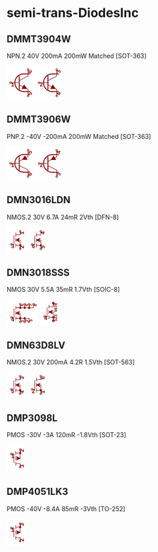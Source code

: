# semi-trans-DiodesInc

## DMMT3904W
NPN.2 40V 200mA 200mW Matched [SOT-363]

![DMMT3904W__1__1](/images/semi-trans-DiodesInc__DMMT3904W__1__1.png?raw=true) 
![DMMT3904W__2__1](/images/semi-trans-DiodesInc__DMMT3904W__2__1.png?raw=true) 

## DMMT3906W
PNP.2 -40V -200mA 200mW Matched [SOT-363]

![DMMT3906W__1__1](/images/semi-trans-DiodesInc__DMMT3906W__1__1.png?raw=true) 
![DMMT3906W__2__1](/images/semi-trans-DiodesInc__DMMT3906W__2__1.png?raw=true) 

## DMN3016LDN
NMOS.2 30V 6.7A 24mR 2Vth [DFN-8]

![DMN3016LDN__1__1](/images/semi-trans-DiodesInc__DMN3016LDN__1__1.png?raw=true) 
![DMN3016LDN__2__1](/images/semi-trans-DiodesInc__DMN3016LDN__2__1.png?raw=true) 

## DMN3018SSS
NMOS 30V 5.5A 35mR 1.7Vth [SOIC-8]

![DMN3018SSS__1__1](/images/semi-trans-DiodesInc__DMN3018SSS__1__1.png?raw=true) 
![DMN3018SSS__1__2](/images/semi-trans-DiodesInc__DMN3018SSS__1__2.png?raw=true) 

## DMN63D8LV
NMOS.2 30V 200mA 4.2R 1.5Vth [SOT-563]

![DMN63D8LV__1__1](/images/semi-trans-DiodesInc__DMN63D8LV__1__1.png?raw=true) 
![DMN63D8LV__2__1](/images/semi-trans-DiodesInc__DMN63D8LV__2__1.png?raw=true) 

## DMP3098L
PMOS -30V -3A 120mR -1.8Vth [SOT-23]

![DMP3098L__1__1](/images/semi-trans-IRF__IRFP9240__1__1.png?raw=true) 

## DMP4051LK3
PMOS -40V -8.4A 85mR -3Vth [TO-252]

![DMP4051LK3__1__1](/images/semi-trans-IRF__IRF9540__1__1.png?raw=true) 

